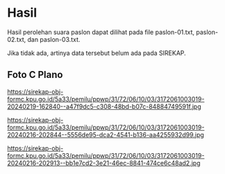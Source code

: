 # Hasil

Hasil perolehan suara paslon dapat dilihat pada file paslon-01.txt, paslon-02.txt, dan paslon-03.txt.

Jika tidak ada, artinya data tersebut belum ada pada SIREKAP.

## Foto C Plano

https://sirekap-obj-formc.kpu.go.id/5a33/pemilu/ppwp/31/72/06/10/03/3172061003019-20240219-162840--a47f9dc5-c308-48bd-b07c-84884749591f.jpg

https://sirekap-obj-formc.kpu.go.id/5a33/pemilu/ppwp/31/72/06/10/03/3172061003019-20240216-202844--5556de95-dca2-4541-b136-aa4255932d99.jpg

https://sirekap-obj-formc.kpu.go.id/5a33/pemilu/ppwp/31/72/06/10/03/3172061003019-20240216-202913--bb1e7cd2-3e21-46ec-8841-474ce6c48ad2.jpg
